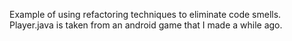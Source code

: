 Example of using refactoring techniques to eliminate code smells. Player.java is taken from an android game that I made a while ago. 
